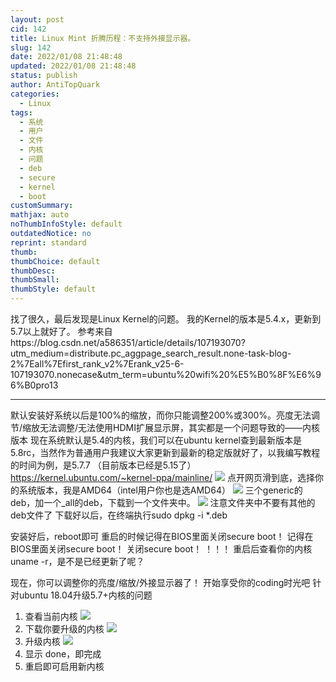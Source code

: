 ```yaml
---
layout: post
cid: 142
title: Linux Mint 折腾历程：不支持外接显示器。
slug: 142
date: 2022/01/08 21:48:48
updated: 2022/01/08 21:48:48
status: publish
author: AntiTopQuark
categories: 
  - Linux
tags: 
  - 系统
  - 用户
  - 文件
  - 内核
  - 问题
  - deb
  - secure
  - kernel
  - boot
customSummary: 
mathjax: auto
noThumbInfoStyle: default
outdatedNotice: no
reprint: standard
thumb: 
thumbChoice: default
thumbDesc: 
thumbSmall: 
thumbStyle: default
---
```



找了很久，最后发现是Linux Kernel的问题。
我的Kernel的版本是5.4.x，更新到5.7以上就好了。
参考来自https://blog.csdn.net/a586351/article/details/107193070?utm_medium=distribute.pc_aggpage_search_result.none-task-blog-2%7Eall%7Efirst_rank_v2%7Erank_v25-6-107193070.nonecase&utm_term=ubuntu%20wifi%20%E5%B0%8F%E6%96%B0pro13

------------


默认安装好系统以后是100%的缩放，而你只能调整200%或300%。亮度无法调节/缩放无法调整/无法使用HDMI扩展显示屏，其实都是一个问题导致的——内核版本
现在系统默认是5.4的内核，我们可以在ubuntu kernel查到最新版本是5.8rc，当然作为普通用户我建议大家更新到最新的稳定版就好了，以我编写教程的时间为例，是5.7.7
（目前版本已经是5.15了）
https://kernel.ubuntu.com/~kernel-ppa/mainline/
![](http://www.sukidesu.top/usr/uploads/2022/01/3962595112.png)
点开网页滑到底，选择你的系统版本，我是AMD64（intel用户你也是选AMD64）
![](http://www.sukidesu.top/usr/uploads/2022/01/462828668.png)
三个generic的deb，加一个_all的deb，下载到一个文件夹中。
![](http://www.sukidesu.top/usr/uploads/2022/01/1890624129.png)
注意文件夹中不要有其他的deb文件了
下载好以后，在终端执行sudo dpkg -i *.deb

安装好后，reboot即可
重启的时候记得在BIOS里面关闭secure boot！
记得在BIOS里面关闭secure boot！
关闭secure boot！
！！！
重启后查看你的内核uname -r，是不是已经更新了呢？

现在，你可以调整你的亮度/缩放/外接显示器了！
开始享受你的coding时光吧
针对ubuntu 18.04升级5.7+内核的问题
1. 查看当前内核
![](http://www.sukidesu.top/usr/uploads/2022/01/248127518.png)
2. 下载你要升级的内核
![](http://www.sukidesu.top/usr/uploads/2022/01/986571738.png)
3. 升级内核
![](http://www.sukidesu.top/usr/uploads/2022/01/2475133907.png)
4. 显示 done，即完成
5. 重启即可启用新内核